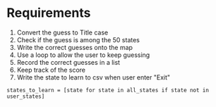 # Requirements 
1. Convert the guess to Title case
2. Check if the guess is among the 50 states
3. Write the correct guesses onto the map
4. Use a loop to allow the user to keep guessing
5. Record the correct guesses in a list
6. Keep track of the score
7. Write the state to learn to csv when user enter "Exit"
```
states_to_learn = [state for state in all_states if state not in user_states]
```
